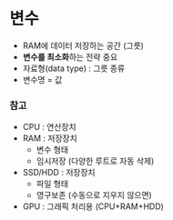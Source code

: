 # 변수
- RAM에 데이터 저장하는 공간 (그릇)
- **변수를 최소화**하는 전략 중요
- 자료형(data type) : 그릇 종류
- 변수명 = 값

### 참고
- CPU : 연산장치
- RAM : 저장장치
    - 변수 형태
    - 임시저장 (다양한 루트로 자동 삭제)
- SSD/HDD : 저장장치
    - 파일 형태
    - 영구보존 (수동으로 지우지 않으면)
- GPU : 그래픽 처리용 (CPU+RAM+HDD)